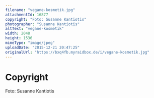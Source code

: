 ```yaml
---
filename: "vegane-kosmetik.jpg"
attachmentId: 16877
copyright: "Foto: Susanne Kantiotis‎"
photographer: "Susanne Kantiotis‎"
altText: "vegane-kosmetik"
width: 2048
height: 1536
mimeType: "image/jpeg"
uploadDate: "2015-12-21 20:47:25"
originalUrl: "https://bxq4fb.myraidbox.de/i/vegane-kosmetik.jpg"
---
```


# Copyright

Foto: Susanne Kantiotis‎
